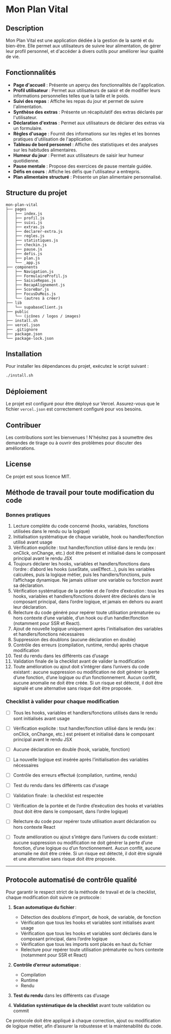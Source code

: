 # Mon Plan Vital

## Description
Mon Plan Vital est une application dédiée à la gestion de la santé et du bien-être. Elle permet aux utilisateurs de suivre leur alimentation, de gérer leur profil personnel, et d'accéder à divers outils pour améliorer leur qualité de vie.

## Fonctionnalités
- **Page d'accueil** : Présente un aperçu des fonctionnalités de l'application.
- **Profil utilisateur** : Permet aux utilisateurs de saisir et de modifier leurs informations personnelles telles que la taille et le poids.
- **Suivi des repas** : Affiche les repas du jour et permet de suivre l'alimentation.
- **Synthèse des extras** : Présente un récapitulatif des extras déclarés par l'utilisateur.
- **Déclaration d'extras** : Permet aux utilisateurs de déclarer des extras via un formulaire.
- **Règles d'usage** : Fournit des informations sur les règles et les bonnes pratiques d'utilisation de l'application.
- **Tableau de bord personnel** : Affiche des statistiques et des analyses sur les habitudes alimentaires.
- **Humeur du jour** : Permet aux utilisateurs de saisir leur humeur quotidienne.
- **Pause mentale** : Propose des exercices de pause mentale guidée.
- **Défis en cours** : Affiche les défis que l'utilisateur a entrepris.
- **Plan alimentaire structuré** : Présente un plan alimentaire personnalisé.

## Structure du projet
```
mon-plan-vital
├── pages
│   ├── index.js
│   ├── profil.js
│   ├── suivi.js
│   ├── extras.js
│   ├── declarer-extra.js
│   ├── regles.js
│   ├── statistiques.js
│   ├── checkin.js
│   ├── pause.js
│   ├── defis.js
│   ├── plan.js
│   └── _app.js
├── components
│   ├── Navigation.js
│   ├── FormulaireProfil.js
│   ├── SaisieRepas.js
│   ├── RecapAlignement.js
│   ├── ScoreBar.js
│   ├── FocusDuMois.js
│   └── (autres à créer)
├── lib
│   └── supabaseClient.js
├── public
│   └── (icônes / logos / images)
├── install.sh
├── vercel.json
├── .gitignore
├── package.json
└── package-lock.json
```

## Installation
Pour installer les dépendances du projet, exécutez le script suivant :

```bash
./install.sh
```

## Déploiement
Le projet est configuré pour être déployé sur Vercel. Assurez-vous que le fichier `vercel.json` est correctement configuré pour vos besoins.

## Contribuer
Les contributions sont les bienvenues ! N'hésitez pas à soumettre des demandes de tirage ou à ouvrir des problèmes pour discuter des améliorations.

## License
Ce projet est sous licence MIT.

## Méthode de travail pour toute modification du code

### Bonnes pratiques
1. Lecture complète du code concerné (hooks, variables, fonctions utilisées dans le rendu ou la logique)
2. Initialisation systématique de chaque variable, hook ou handler/fonction utilisé avant usage
3. Vérification explicite : tout handler/fonction utilisé dans le rendu (ex : onClick, onChange, etc.) doit être présent et initialisé dans le composant principal avant le rendu JSX
4. Toujours déclarer les hooks, variables et handlers/fonctions dans l’ordre : d’abord les hooks (useState, useEffect…), puis les variables calculées, puis la logique métier, puis les handlers/fonctions, puis l’affichage dynamique. Ne jamais utiliser une variable ou fonction avant sa déclaration.
5. Vérification systématique de la portée et de l’ordre d’exécution : tous les hooks, variables et handlers/fonctions doivent être déclarés dans le composant principal, dans l’ordre logique, et jamais en dehors ou avant leur déclaration.
6. Relecture du code généré pour repérer toute utilisation prématurée ou hors contexte d’une variable, d’un hook ou d’un handler/fonction (notamment pour SSR et React).
7. Ajout de nouvelle logique uniquement après l’initialisation des variables et handlers/fonctions nécessaires
8. Suppression des doublons (aucune déclaration en double)
9. Contrôle des erreurs (compilation, runtime, rendu) après chaque modification
10. Test du rendu dans les différents cas d’usage
11. Validation finale de la checklist avant de valider la modification
12. Toute amélioration ou ajout doit s’intégrer dans l’univers du code existant : aucune suppression ou modification ne doit générer la perte d’une fonction, d’une logique ou d’un fonctionnement. Aucun conflit, aucune anomalie ne doit être créée. Si un risque est détecté, il doit être signalé et une alternative sans risque doit être proposée.

### Checklist à valider pour chaque modification
- [ ] Tous les hooks, variables et handlers/fonctions utilisés dans le rendu sont initialisés avant usage
- [ ] Vérification explicite : tout handler/fonction utilisé dans le rendu (ex : onClick, onChange, etc.) est présent et initialisé dans le composant principal avant le rendu JSX
- [ ] Aucune déclaration en double (hook, variable, fonction)
- [ ] La nouvelle logique est insérée après l’initialisation des variables nécessaires
- [ ] Contrôle des erreurs effectué (compilation, runtime, rendu)
- [ ] Test du rendu dans les différents cas d’usage
- [ ] Validation finale : la checklist est respectée

- [ ] Vérification de la portée et de l’ordre d’exécution des hooks et variables (tout doit être dans le composant, dans l’ordre logique)
- [ ] Relecture du code pour repérer toute utilisation avant déclaration ou hors contexte React

- [ ] Toute amélioration ou ajout s’intègre dans l’univers du code existant : aucune suppression ou modification ne doit générer la perte d’une fonction, d’une logique ou d’un fonctionnement. Aucun conflit, aucune anomalie ne doit être créée. Si un risque est détecté, il doit être signalé et une alternative sans risque doit être proposée.

---

## Protocole automatisé de contrôle qualité

Pour garantir le respect strict de la méthode de travail et de la checklist, chaque modification doit suivre ce protocole :

1. **Scan automatique du fichier** :
	- Détection des doublons d’import, de hook, de variable, de fonction
	- Vérification que tous les hooks et variables sont initialisés avant usage
	- Vérification que tous les hooks et variables sont déclarés dans le composant principal, dans l’ordre logique
	- Vérification que tous les imports sont placés en haut du fichier
	- Relecture pour repérer toute utilisation prématurée ou hors contexte (notamment pour SSR et React)

2. **Contrôle d’erreur automatique** :
	- Compilation
	- Runtime
	- Rendu

3. **Test du rendu** dans les différents cas d’usage

4. **Validation systématique de la checklist** avant toute validation ou commit

Ce protocole doit être appliqué à chaque correction, ajout ou modification de logique métier, afin d’assurer la robustesse et la maintenabilité du code.

